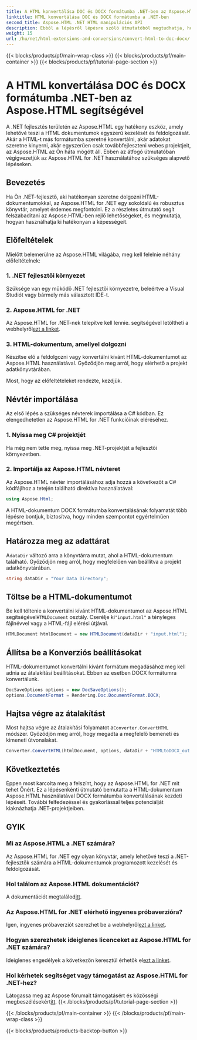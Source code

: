 ```yaml
---
title: A HTML konvertálása DOC és DOCX formátumba .NET-ben az Aspose.HTML segítségével
linktitle: HTML konvertálása DOC és DOCX formátumba a .NET-ben
second_title: Aspose.HTML .NET HTML manipulációs API
description: Ebből a lépésről lépésre szóló útmutatóból megtudhatja, hogyan használhatja ki az Aspose.HTML erejét .NET-hez. Könnyedén konvertálja a HTML-t DOCX-be, és emelje fel .NET-projektjeit. Kezdje el még ma!
weight: 15
url: /hu/net/html-extensions-and-conversions/convert-html-to-doc-docx/
---
```


{{< blocks/products/pf/main-wrap-class >}}
{{< blocks/products/pf/main-container >}}
{{< blocks/products/pf/tutorial-page-section >}}

# A HTML konvertálása DOC és DOCX formátumba .NET-ben az Aspose.HTML segítségével


A .NET fejlesztés területén az Aspose.HTML egy hatékony eszköz, amely lehetővé teszi a HTML dokumentumok egyszerű kezelését és feldolgozását. Akár a HTML-t más formátumba szeretné konvertálni, akár adatokat szeretne kinyerni, akár egyszerűen csak továbbfejleszteni webes projektjeit, az Aspose.HTML az Ön háta mögött áll. Ebben az átfogó útmutatóban végigvezetjük az Aspose.HTML for .NET használatához szükséges alapvető lépéseken.

## Bevezetés

Ha Ön .NET-fejlesztő, aki hatékonyan szeretne dolgozni HTML-dokumentumokkal, az Aspose.HTML for .NET egy sokoldalú és robusztus könyvtár, amelyet érdemes megfontolni. Ez a részletes útmutató segít felszabadítani az Aspose.HTML-ben rejlő lehetőségeket, és megmutatja, hogyan használhatja ki hatékonyan a képességeit.

## Előfeltételek

Mielőtt belemerülne az Aspose.HTML világába, meg kell felelnie néhány előfeltételnek:

### 1. .NET fejlesztői környezet

Szüksége van egy működő .NET fejlesztői környezetre, beleértve a Visual Studiót vagy bármely más választott IDE-t.

### 2. Aspose.HTML for .NET

 Az Aspose.HTML for .NET-nek telepítve kell lennie. segítségével letöltheti a webhelyről[ezt a linket](https://releases.aspose.com/html/net/).

### 3. HTML-dokumentum, amellyel dolgozni

Készítse elő a feldolgozni vagy konvertálni kívánt HTML-dokumentumot az Aspose.HTML használatával. Győződjön meg arról, hogy elérhető a projekt adatkönyvtárában.

Most, hogy az előfeltételeket rendezte, kezdjük.

## Névtér importálása

Az első lépés a szükséges névterek importálása a C# kódban. Ez elengedhetetlen az Aspose.HTML for .NET funkcióinak eléréséhez.

### 1. Nyissa meg C# projektjét

Ha még nem tette meg, nyissa meg .NET-projektjét a fejlesztői környezetben.

### 2. Importálja az Aspose.HTML névteret

Az Aspose.HTML névtér importálásához adja hozzá a következőt a C# kódfájlhoz a tetején található direktíva használatával:

```csharp
using Aspose.Html;
```

A HTML-dokumentum DOCX formátumba konvertálásának folyamatát több lépésre bontjuk, biztosítva, hogy minden szempontot egyértelműen megértsen.

## Határozza meg az adattárat

 A`dataDir` változó arra a könyvtárra mutat, ahol a HTML-dokumentum található. Győződjön meg arról, hogy megfelelően van beállítva a projekt adatkönyvtárában.

```csharp
string dataDir = "Your Data Directory";
```

## Töltse be a HTML-dokumentumot

 Be kell töltenie a konvertálni kívánt HTML-dokumentumot az Aspose.HTML segítségével`HTMLDocument` osztály. Cserélje ki`"input.html"` a tényleges fájlnévvel vagy a HTML-fájl elérési útjával.

```csharp
HTMLDocument htmlDocument = new HTMLDocument(dataDir + "input.html");
```

## Állítsa be a Konverziós beállításokat

HTML-dokumentumot konvertálni kívánt formátum megadásához meg kell adnia az átalakítási beállításokat. Ebben az esetben DOCX formátumra konvertálunk.

```csharp
DocSaveOptions options = new DocSaveOptions();
options.DocumentFormat = Rendering.Doc.DocumentFormat.DOCX;
```

## Hajtsa végre az átalakítást

 Most hajtsa végre az átalakítási folyamatot a`Converter.ConvertHTML` módszer. Győződjön meg arról, hogy megadta a megfelelő bemeneti és kimeneti útvonalakat.

```csharp
Converter.ConvertHTML(htmlDocument, options, dataDir + "HTMLtoDOCX_out.docx");
```

## Következtetés

Éppen most karcolta meg a felszínt, hogy az Aspose.HTML for .NET mit tehet Önért. Ez a lépésenkénti útmutató bemutatta a HTML-dokumentum Aspose.HTML használatával DOCX formátumba konvertálásának kezdeti lépéseit. További felfedezéssel és gyakorlással teljes potenciálját kiaknázhatja .NET-projektjeiben.

## GYIK

### Mi az Aspose.HTML a .NET számára?
Az Aspose.HTML for .NET egy olyan könyvtár, amely lehetővé teszi a .NET-fejlesztők számára a HTML-dokumentumok programozott kezelését és feldolgozását.

### Hol találom az Aspose.HTML dokumentációt?
 A dokumentációt megtalálod[itt](https://reference.aspose.com/html/net/).

### Az Aspose.HTML for .NET elérhető ingyenes próbaverzióra?
 Igen, ingyenes próbaverziót szerezhet be a webhelyről[ezt a linket](https://releases.aspose.com/).

### Hogyan szerezhetek ideiglenes licenceket az Aspose.HTML for .NET számára?
 Ideiglenes engedélyek a következőn keresztül érhetők el[ezt a linket](https://purchase.aspose.com/temporary-license/).

### Hol kérhetek segítséget vagy támogatást az Aspose.HTML for .NET-hez?
 Látogassa meg az Aspose fórumait támogatásért és közösségi megbeszélésekért[itt](https://forum.aspose.com/).
{{< /blocks/products/pf/tutorial-page-section >}}

{{< /blocks/products/pf/main-container >}}
{{< /blocks/products/pf/main-wrap-class >}}

{{< blocks/products/products-backtop-button >}}
